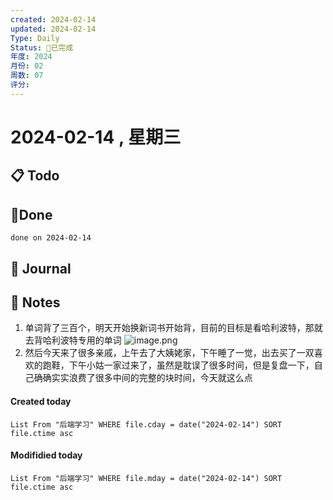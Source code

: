 ```yaml
---
created: 2024-02-14
updated: 2024-02-14
Type: Daily
Status: 🎃已完成
年度: 2024
月份: 02
周数: 07
评分:
---
```

# 2024-02-14 , 星期三

## 📋 Todo

## 🍰Done
```tasks
done on 2024-02-14
```

## 📆 Journal


## 📑 Notes
1. 单词背了三百个，明天开始换新词书开始背，目前的目标是看哈利波特，那就去背哈利波特专用的单词 ![image.png](https://obsidian-pic-1317906728.cos.ap-nanjing.myqcloud.com/obsidian/20240215010259.png)
2. 然后今天来了很多亲戚，上午去了大姨姥家，下午睡了一觉，出去买了一双喜欢的跑鞋，下午小姑一家过来了，虽然是耽误了很多时间，但是复盘一下，自己确确实实浪费了很多中间的完整的块时间，今天就这么点


#### Created today

```dataview
List From "后端学习" WHERE file.cday = date("2024-02-14") SORT file.ctime asc
```


#### Modifidied today

```dataview
List From "后端学习" WHERE file.mday = date("2024-02-14") SORT file.ctime asc
```